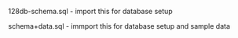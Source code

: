 128db-schema.sql - import this for database setup

schema+data.sql - immport this for database setup and sample data
